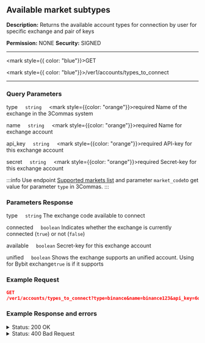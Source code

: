 ## Available market subtypes

**Description:** Returns the available account types for connection by user for specific exchange and pair of keys

**Permission:** NONE
**Security:** SIGNED

----------

<mark style={{ color: "blue"}}>GET</mark>

<mark style={{ color: "blue"}}>/ver1/accounts/types_to_connect </mark>

----------

### Query Parameters

   type&nbsp;&nbsp;&nbsp;&nbsp;&nbsp;<code>string</code>&nbsp;&nbsp;&nbsp;&nbsp;&nbsp;<mark style={{color: "orange"}}>required</mark>
   Name of the exchange in the 3Commas system

   name&nbsp;&nbsp;&nbsp;&nbsp;&nbsp;<code>string</code>&nbsp;&nbsp;&nbsp;&nbsp;&nbsp;<mark style={{color: "orange"}}>required</mark>
   Name for exchange account

   api_key&nbsp;&nbsp;&nbsp;&nbsp;&nbsp;<code>string</code>&nbsp;&nbsp;&nbsp;&nbsp;&nbsp;<mark style={{color: "orange"}}>required</mark>
   API-key for this exchange account

   secret&nbsp;&nbsp;&nbsp;&nbsp;&nbsp;<code>string</code>&nbsp;&nbsp;&nbsp;&nbsp;&nbsp;<mark style={{color: "orange"}}>required</mark>
   Secret-key for this exchange account

:::info
Use endpoint [Supported markets list](/docs/Market%20data/Supported%20markets%20list.md) and parameter <code>market_code</code>to get value for parameter <code>type</code> in 3Commas.
:::

### Parameters Response

   type&nbsp;&nbsp;&nbsp;&nbsp;&nbsp;<code>string</code>
   The exchange code available to connect

   connected&nbsp;&nbsp;&nbsp;&nbsp;&nbsp;<code>boolean</code>
   Indicates whether the exchange is currently connected (<code>true</code>) or not (<code>false</code>)

   available&nbsp;&nbsp;&nbsp;&nbsp;&nbsp;<code>boolean</code>
   Secret-key for this exchange account

   unified&nbsp;&nbsp;&nbsp;&nbsp;&nbsp;<code>boolean</code>
   Shows the exchange supports an unified account. Using for Bybit exchange<code>true</code> is if it supports

### Example Request

```json
GET
/ver1/accounts/types_to_connect?type=binance&name=binance123&api_key=6q4zuON***XKi8kOMepGT***xcxkBlIACvhY***8Qr97MsAT9***p4qe9Uezqrrd&secret=7CfL1slT***8xzCsgzA***4yfNGvOav***QO
```

### Example Response and errors

<details>
<summary>Status: 200 OK</summary>

```json
 {
        "type": "binance",
        "connected": false,
        "available": true,
        "unified": false
    },
    {
        "type": "binance_margin",
        "connected": false,
        "available": true,
        "unified": false
    },
    {
        "type": "binance_futures",
        "connected": true,
        "available": true,
        "unified": false
    },
    {
        "type": "binance_futures_coin",
        "connected": true,
        "available": true,
        "unified": false
    }
]
```

</details>

<details>
<summary>Status: 400 Bad Request</summary>

```json
{
    "error": "record_invalid",
    "error_description": "Invalid parameters",
    "error_attributes": {
        "type": [
            "does not have a valid value"
        ]
    }
}
```

</details>
